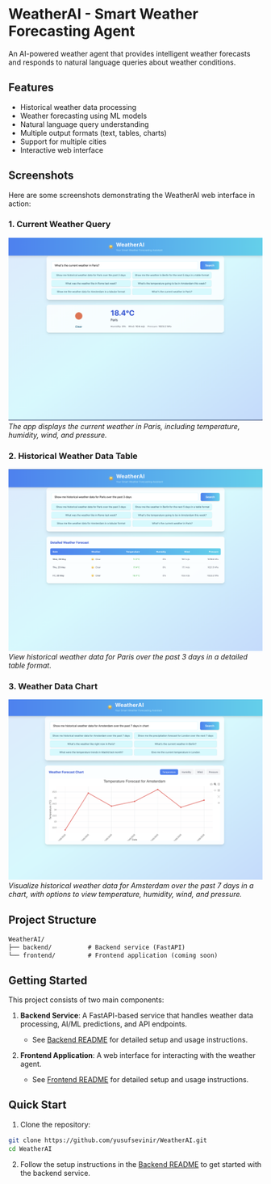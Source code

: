 # WeatherAI - Smart Weather Forecasting Agent

An AI-powered weather agent that provides intelligent weather forecasts and responds to natural language queries about weather conditions.

## Features

- Historical weather data processing
- Weather forecasting using ML models
- Natural language query understanding
- Multiple output formats (text, tables, charts)
- Support for multiple cities
- Interactive web interface

## Screenshots

Here are some screenshots demonstrating the WeatherAI web interface in action:

### 1. Current Weather Query

![Current Weather in Paris](weather_text.png)
*The app displays the current weather in Paris, including temperature, humidity, wind, and pressure.*

### 2. Historical Weather Data Table

![Historical Weather Data for Paris](weather_table.png)
*View historical weather data for Paris over the past 3 days in a detailed table format.*

### 3. Weather Data Chart

![Weather Data Chart for Amsterdam](weather_chart.png)
*Visualize historical weather data for Amsterdam over the past 7 days in a chart, with options to view temperature, humidity, wind, and pressure.*

## Project Structure

```
WeatherAI/
├── backend/          # Backend service (FastAPI)
└── frontend/         # Frontend application (coming soon)
```

## Getting Started

This project consists of two main components:

1. **Backend Service**: A FastAPI-based service that handles weather data processing, AI/ML predictions, and API endpoints.
   - See [Backend README](backend/README.md) for detailed setup and usage instructions.

2. **Frontend Application**: A web interface for interacting with the weather agent.
   - See [Frontend README](frontend/README.md) for detailed setup and usage instructions.

## Quick Start

1. Clone the repository:
```bash
git clone https://github.com/yusufsevinir/WeatherAI.git
cd WeatherAI
```

2. Follow the setup instructions in the [Backend README](backend/README.md) to get started with the backend service.
